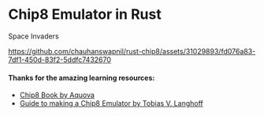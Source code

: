 # Chip8 Emulator in Rust

Space Invaders

https://github.com/chauhanswapnil/rust-chip8/assets/31029893/fd076a83-7df1-450d-83f2-5ddfc7432670


#### Thanks for the amazing learning resources:
- [Chip8 Book by Aquova](https://github.com/aquova/chip8-book)
- [Guide to making a Chip8 Emulator by Tobias V. Langhoff](https://tobiasvl.github.io/blog/write-a-chip-8-emulator/)

